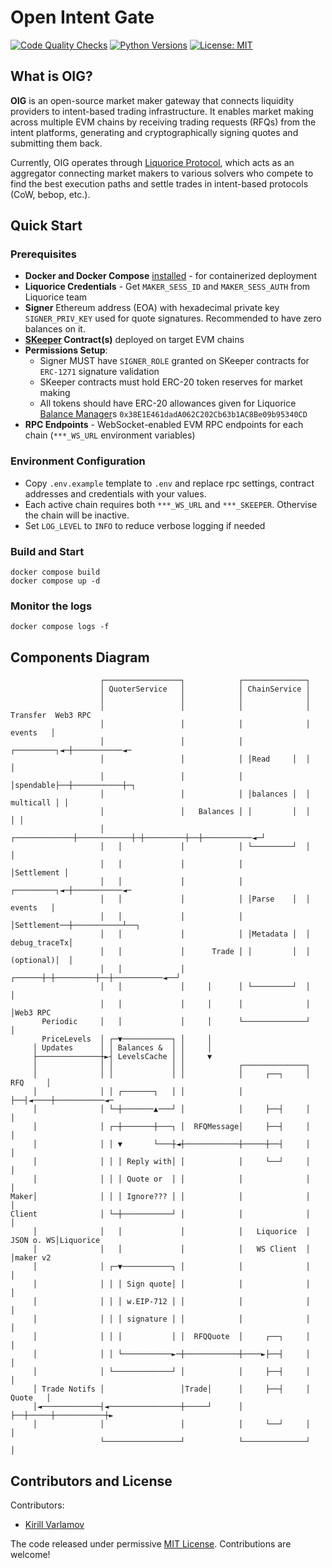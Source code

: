# Open Intent Gate

[![Code Quality Checks](https://github.com/ongrid/intent-gate/actions/workflows/workflow.yml/badge.svg)](https://github.com/ongrid/intent-gate/actions/workflows/workflow.yml)
[![Python Versions](https://img.shields.io/badge/python-3.13-blue.svg)](https://www.python.org/)
[![License: MIT](https://img.shields.io/badge/License-MIT-yellow.svg)](https://opensource.org/licenses/MIT)

## What is OIG?

**OIG** is an open-source market maker gateway that connects liquidity providers to intent-based trading infrastructure. It enables market making across multiple EVM chains by receiving trading requests (RFQs) from the intent platforms, generating and cryptographically signing quotes and submitting them back.

Currently, OIG operates through [Liquorice Protocol](https://liquorice.tech), which acts as an aggregator connecting market makers to various solvers who compete to find the best execution paths and settle trades in intent-based protocols (CoW, bebop, etc.).

## Quick Start

### Prerequisites

- **Docker and Docker Compose** [installed](https://docs.docker.com/compose/install/) - for containerized deployment
- **Liquorice Credentials** - Get `MAKER_SESS_ID` and `MAKER_SESS_AUTH` from Liquorice team
- **Signer** Ethereum address (EOA) with hexadecimal private key `SIGNER_PRIV_KEY` used for quote signatures. Recommended to have zero balances on it.
- **[SKeeper](https://github.com/ongrid/skeeper) Contract(s)** deployed on target EVM chains
- **Permissions Setup**:
     - Signer MUST have `SIGNER_ROLE` granted on SKeeper contracts for `ERC-1271` signature validation
     - SKeeper contracts must hold ERC-20 token reserves for market making
     - All tokens should have ERC-20 allowances given for Liquorice [Balance Manager](https://liquorice.gitbook.io/liquorice-docs/links/smart-contracts)s `0x38E1E461dadA062C202Cb63b1AC8Be09b95340CD`
- **RPC Endpoints** - WebSocket-enabled EVM RPC endpoints for each chain (`***_WS_URL` environment variables)

### Environment Configuration

- Copy `.env.example` template to `.env` and replace rpc settings, contract addresses and credentials with your values.
- Each active chain requires both `***_WS_URL` and `***_SKEEPER`. Othervise the chain will be inactive.
- Set `LOG_LEVEL` to `INFO` to reduce verbose logging if needed

### Build and Start

```
docker compose build
docker compose up -d
```

### Monitor the logs

```
docker compose logs -f
```


## Components Diagram

```
                    ┌─────────────────┐            ┌──────────────┐                     
                    │ QuoterService   │            │ ChainService │                     
                    │                 │            │              │                     
                    │                 │            │              │  Transfer  Web3 RPC 
                    │                 │            │              │  events   │         
                    │                 │            │ ┌─────────┐◄─┼───────────◄─        
                    │                 │            │ │Read     │  │           │         
                    │                 │            │ │spendable├──┼───────────┼─┐       
                    │                 │            │ │balances │  │ multicall │ │       
                    │                 │   Balances │ │         │  │           │ │       
                    │   ┌─────────────┼────────────┼─┼─────────┼──┼───────────◄─┘       
                    │   │             │            │ └─────────┘  │           │         
                    │   │             │            │              │Settlement │         
                    │   │             │            │ ┌─────────┐◄─┼───────────◄─        
                    │   │             │            │ │Parse    │  │  events   │         
                    │   │             │            │ │Settlement──┼───────────┴──┐      
                    │   │             │            │ │Metadata │  │ debug_traceTx│      
                    │   │             │      Trade │ │         │  │ (optional)│  │      
                    │   │             │     ┌──────┼─┼─────────┼──┼───────────◄──┘      
                    │   │             │     │      │ └─────────┘  │           │         
                    │   │             │     │      │              │           │Web3 RPC 
       Periodic     │   │             │     │      └──────────────┘           │         
       PriceLevels  │ ┌─▼───────────┐ │     │                                           
     │ Updates      │ │ Balances &  │ │     │                                           
     ├──────────────┼►┤ LevelsCache │ │     ▼                                           
     │              │ │             │ │            ┌──────────────┐                     
     │              │ │             │ │            │     ┌──┐     │   RFQ     │         
     │              │ │ ┌───────┐   │ │            │     ├──┤◄────┼───────────◄─        
     │              │ └─┼───────▲───┘ │            │     ├──┤     │           │         
     │              │ ┌─┼───────┼───┐ │  RFQMessage│     ├──┤     │           │         
     │              │ │ ▼       └───┼◄┼────────────┼─────┼──┤     │           │         
     │              │ │ │ Reply with│ │            │     └──┘     │           │         
     │              │ │ │ Quote or  │ │            │              │           │         
Maker│              │ │ │ Ignore??? │ │            │              │           │         
Client              │ └─┼───────────┘ │            │              │           │         
     │              │   │             │            │   Liquorice  │ JSON o. WS│Liquorice
     │              │   │             │            │   WS Client  │           │maker v2 
     │              │ ┌─▼───────────┐ │            │              │           │         
     │              │ │ │ Sign quote│ │            │              │           │         
     │              │ │ │ w.EIP-712 │ │            │              │           │         
     │              │ │ │ signature │ │            │              │           │         
     │              │ │ │           │ │  RFQQuote  │     ┌──┐     │           │         
     │              │ │ └───────────►─┼────────────┼────►├──┤     │           │         
     │              │ └─────────────┘ │            │     ├──┤     │           │         
     │ Trade Notifs │                 │Trade│      │     ├──┤     │   Quote   │         
     │◄─────────────┤◄────────────────┼─────┘      │     ├──┼─────┼───────────┼►        
     │              │                 │            │     └──┘     │           │         
                    └─────────────────┘            └──────────────┘           │         
```

## Contributors and License

Contributors:

* [Kirill Varlamov](https://github.com/ongrid)

The code released under permissive [MIT License](LICENSE).
Contributions are welcome!